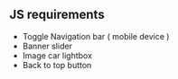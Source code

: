 ## JS requirements

- Toggle Navigation bar ( mobile device )
- Banner slider 
- Image car lightbox
- Back to top button 